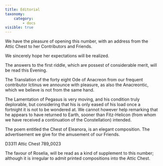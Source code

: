 ```yaml
---
title: Editorial
taxonomy:
    category:
        - docs
visible: true
---
```


We have the pleasure of opening this number, with an address from the Attic Chest to her Contributors and Friends.

We sincerely hope her expectations will be realized.

The answers to the first riddle, which are possest of considerable merit, will be read this Evening.

The Translation of the forty eight Ode of Anacreon from our frequent contributor Ictinus we announce with pleasure, as also the Anacreontic, which we believe is not from the same hand.

The Lamentation of Pegasus is very moving, and his condition truly deplorable, but considering that his is only eased of his load once a fortnight it is not to be wondered at. We cannot however help remarking that he appears to have returned to Earth, sooner than Fitz-Helicon (from whom we have received a continuation of the Constellation) intended.

The poem entitled the Chest of Eleanora, is an elegant composition. The advertisement we give for the amusement of our Friends.

D3311 Attic Chest 789_0023

The favour of Roselia, will be read as a kind of supplement to this number; although it is irregular to admit printed compositions into the Attic Chest.
